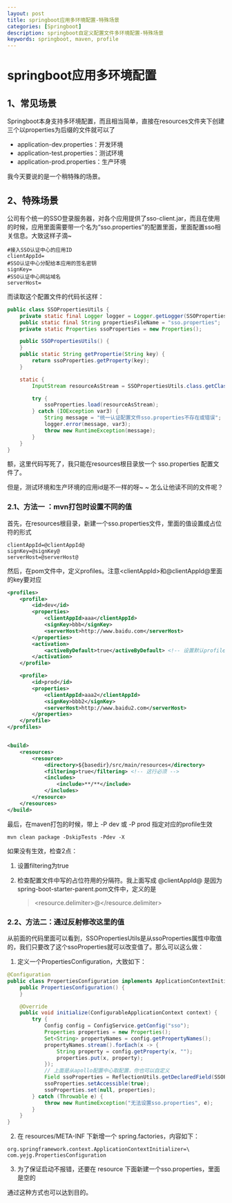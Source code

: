 ```yaml
---
layout: post
title: springboot应用多环境配置-特殊场景
categories: [Springboot]
description: springboot自定义配置文件多环境配置-特殊场景
keywords: springboot, maven, profile
---
```


# springboot应用多环境配置



## 1、常见场景

Springboot本身支持多环境配置，而且相当简单，直接在resources文件夹下创建三个以properties为后缀的文件就可以了

-    application-dev.properties：开发环境
-    application-test.properties：测试环境
-    application-prod.properties：生产环境

我今天要说的是一个稍特殊的场景。



## 2、特殊场景

公司有个统一的SSO登录服务器，对各个应用提供了sso-client.jar，而且在使用的时候，应用里面需要带一个名为“sso.properties”的配置里面，里面配置sso相关信息。大致这样子滴~

```properties
#接入SSO认证中心的应用ID
clientAppId=
#SSO认证中心分配给本应用的签名密钥
signKey=
#SSO认证中心网站域名
serverHost=
```

而读取这个配置文件的代码长这样：

```java
public class SSOPropertiesUtils {
    private static final Logger logger = Logger.getLogger(SSOPropertiesUtils.class);
    public static final String propertiesFileName = "sso.properties";
    private static Properties ssoProperties = new Properties();

    public SSOPropertiesUtils() {
    }
    public static String getPropertie(String key) {
        return ssoProperties.getProperty(key);
    }

    static {
        InputStream resourceAsStream = SSOPropertiesUtils.class.getClassLoader().getResourceAsStream("sso.properties");

        try {
            ssoProperties.load(resourceAsStream);
        } catch (IOException var3) {
            String message = "统一认证配置文件sso.properties不存在或错误";
            logger.error(message, var3);
            throw new RuntimeException(message);
        }
    }
}
```

额，这里代码写死了，我只能在resources根目录放一个 sso.properties 配置文件了。

但是，测试环境和生产环境的应用id是不一样的呀~ ~ 怎么让他读不同的文件呢？



### 2.1、方法一 ：mvn打包时设置不同的值

首先，在resources根目录，新建一个sso.properties文件，里面的值设置成占位符的形式

```properties
clientAppId=@clientAppId@
signKey=@signKey@
serverHost=@serverHost@
```

然后，在pom文件中，定义profiles。注意&lt;clientAppId&gt;和@clientAppId@里面的key要对应

```xml
<profiles>
    <profile>
        <id>dev</id>
        <properties>
            <clientAppId>aaa</clientAppId>
            <signKey>bbb</signKey>
            <serverHost>http://www.baidu.com</serverHost>
        </properties>
        <activation>
            <activeByDefault>true</activeByDefault> <!-- 设置默认profile -->
        </activation>
    </profile>

    <profile>
        <id>prod</id>
        <properties>
            <clientAppId>aaa2</clientAppId>
            <signKey>bbb2</signKey>
            <serverHost>http://www.baidu2.com</serverHost>
        </properties>
    </profile>
</profiles>


<build>
    <resources>
        <resource>
            <directory>${basedir}/src/main/resources</directory>
            <filtering>true</filtering> <!-- 这行必须 -->
            <includes>
                <include>**/**</include>
            </includes>
        </resource>
    </resources>
</build>
```

最后，在maven打包的时候，带上 -P dev 或 -P prod 指定对应的profile生效

```
mvn clean package -DskipTests -Pdev -X
```

如果没有生效，检查2点：

1.  设置filtering为true

2.  检查配置文件中写的占位符用的分隔符。我上面写成 @clientAppId@ 是因为spring-boot-starter-parent.pom文件中，定义的是 

    >   &lt;resource.delimiter&gt;@&lt;/resource.delimiter&gt;



### 2.2、方法二：通过反射修改这里的值

从前面的代码里面可以看到，SSOPropertiesUtils是从ssoProperties属性中取值的，我们只要改了这个ssoProperties就可以改变值了。那么可以这么做：

1.  定义一个PropertiesConfiguration，大致如下：

```java
@Configuration
public class PropertiesConfiguration implements ApplicationContextInitializer<ConfigurableApplicationContext> {
    public PropertiesConfiguration() {
    }

    @Override
    public void initialize(ConfigurableApplicationContext context) {
        try {
            Config config = ConfigService.getConfig("sso");
            Properties properties = new Properties();
            Set<String> propertyNames = config.getPropertyNames();
            propertyNames.stream().forEach(x -> {
                String property = config.getProperty(x, "");
                properties.put(x, property);
            });
			// 上面是从apollo配置中心取配置，你也可以自定义
            Field ssoProperties = ReflectionUtils.getDeclaredField(SSOPropertiesUtils.class, "ssoProperties");
            ssoProperties.setAccessible(true);
            ssoProperties.set(null, properties);
        } catch (Throwable e) {
            throw new RuntimeException("无法设置sso.properties", e);
        }
    }
}
```

2. 在 resources/META-INF 下新增一个 spring.factories，内容如下：

```properties
org.springframework.context.ApplicationContextInitializer=\
com.yejg.PropertiesConfiguration
```

3. 为了保证启动不报错，还要在 resource 下面新建一个sso.properties，里面是空的

通过这种方式也可以达到目的。
